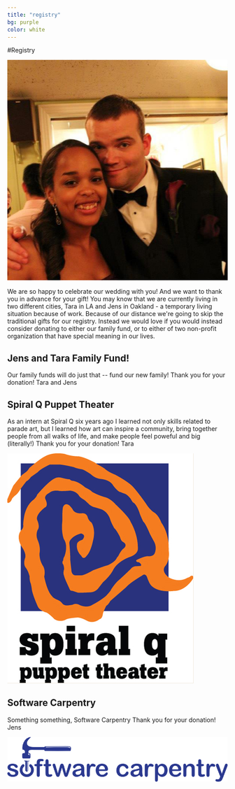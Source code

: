 ```yaml
---
title: "registry"
bg: purple
color: white
---
```


#Registry


<div>
<img src="img/us/dressed_up3.jpg" />
</div>

We are so happy to celebrate our wedding with you! And we want to thank you in advance for your gift! You may know that we are currently living in two different cities, Tara in LA and Jens in Oakland - a temporary living situation because of work. Because of our distance we're going to skip the traditional gifts for our registry. Instead we would love if you would instead consider donating to either our family fund, or to either of two non-profit organization that have special meaning in our lives. 


## Jens and Tara Family Fund!
Our family funds will do just that -- fund our new family! 
Thank you for your donation!
Tara and Jens


## Spiral Q Puppet Theater
As an intern at Spiral Q six years ago I learned not only skills related to parade art, but I learned how art can inspire a community, bring together people from all walks of life, and make people feel poweful and big (literally!) 
Thank you for your donation!
Tara
<div>
<img src="img/logos/spiralq.jpg" />
</div>


## Software Carpentry
Something something, Software Carpentry
Thank you for your donation!
Jens
<div>
<img src="img/logos/software_carpentry.png" />
</div>


